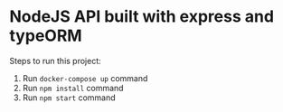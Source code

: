 # NodeJS API built with express and typeORM

Steps to run this project:

1. Run `docker-compose up` command
2. Run `npm install` command
3. Run `npm start` command
